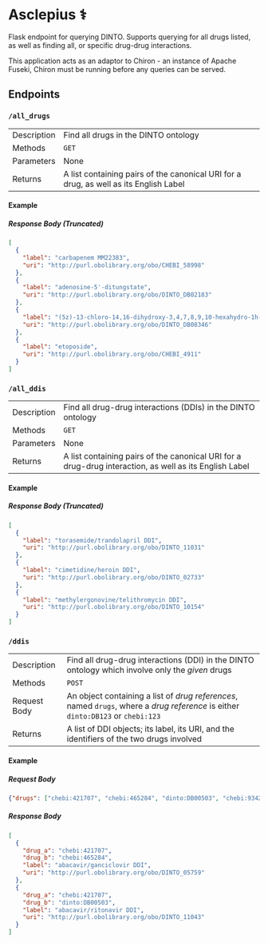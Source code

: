 Asclepius ⚕
===========

Flask endpoint for querying DINTO. Supports querying for all drugs listed, as well as finding all, or specific drug-drug interactions.

This application acts as an adaptor to Chiron - an instance of Apache Fuseki, Chiron must be running before any queries can be served.

Endpoints
---------

### `/all_drugs`

|             |                                                                                       |
|-------------|---------------------------------------------------------------------------------------|
| Description | Find all drugs in the DINTO ontology                                                  |
| Methods     | `GET`                                                                                 |
| Parameters  | None                                                                                  |
| Returns     | A list containing pairs of the canonical URI for a drug, as well as its English Label |

#### Example

##### Response Body (Truncated)

```json
[
  {
    "label": "carbapenem MM22383",
    "uri": "http://purl.obolibrary.org/obo/CHEBI_58998"
  },
  {
    "label": "adenosine-5'-ditungstate",
    "uri": "http://purl.obolibrary.org/obo/DINTO_DB02183"
  },
  {
    "label": "(5z)-13-chloro-14,16-dihydroxy-3,4,7,8,9,10-hexahydro-1h-2-benzoxacyclotetradecine-1,11(12h)-dione",
    "uri": "http://purl.obolibrary.org/obo/DINTO_DB08346"
  },
  {
    "label": "etoposide",
    "uri": "http://purl.obolibrary.org/obo/CHEBI_4911"
  }
]
```

### `/all_ddis`

|             |                                                                                                        |
|-------------|--------------------------------------------------------------------------------------------------------|
| Description | Find all drug-drug interactions (DDIs) in the DINTO ontology                                           |
| Methods     | `GET`                                                                                                  |
| Parameters  | None                                                                                                   |
| Returns     | A list containing pairs of the canonical URI for a drug-drug interaction, as well as its English Label |

#### Example

##### Response Body (Truncated)

```json
[
  {
    "label": "torasemide/trandolapril DDI",
    "uri": "http://purl.obolibrary.org/obo/DINTO_11031"
  },
  {
    "label": "cimetidine/heroin DDI",
    "uri": "http://purl.obolibrary.org/obo/DINTO_02733"
  },
  {
    "label": "methylergonovine/telithromycin DDI",
    "uri": "http://purl.obolibrary.org/obo/DINTO_10154"
  }
]
```

### `/ddis`

|              |                                                                                                                                  |
|--------------|----------------------------------------------------------------------------------------------------------------------------------|
| Description  | Find all drug-drug interactions (DDI) in the DINTO ontology which involve only the *given* drugs                                 |
| Methods      | `POST`                                                                                                                           |
| Request Body | An object containing a list of *drug references*, named `drugs`, where a *drug reference* is either `dinto:DB123` or `chebi:123` |
| Returns      | A list of DDI objects; its label, its URI, and the identifiers of the two drugs involved                                         |

#### Example

##### Request Body

```json
{"drugs": ["chebi:421707", "chebi:465284", "dinto:DB00503", "chebi:9342"]}
```

##### Response Body

```json
[
  {
    "drug_a": "chebi:421707",
    "drug_b": "chebi:465284",
    "label": "abacavir/ganciclovir DDI",
    "uri": "http://purl.obolibrary.org/obo/DINTO_05759"
  },
  {
    "drug_a": "chebi:421707",
    "drug_b": "dinto:DB00503",
    "label": "abacavir/ritonavir DDI",
    "uri": "http://purl.obolibrary.org/obo/DINTO_11043"
  }
]
```
